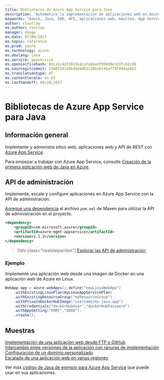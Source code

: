 ```yaml
---
title: Bibliotecas de Azure App Service para Java
description: "Automatice la implementación de aplicaciones web en Azure App Service mediante las API de administración de Azure."
keywords: "Azure, Java, SDK, API, aplicaciones web, móviles, App Service"
author: rloutlaw
ms.author: routlaw
manager: douge
ms.date: 07/09/2017
ms.topic: reference
ms.prod: azure
ms.technology: azure
ms.devlang: java
ms.service: appservice
ms.openlocfilehash: 03ca1c4d73015b4ca7abbadf95609e32dfc82c66
ms.sourcegitcommit: 1500f341a96d9da461c288abf4baf79f494ae662
ms.translationtype: HT
ms.contentlocale: es-ES
ms.lasthandoff: 08/28/2017
---
```

# <a name="azure-app-service-libraries-for-java"></a>Bibliotecas de Azure App Service para Java

## <a name="overview"></a>Información general

Implemente y administre sitios web, aplicaciones web y API de REST con [Azure App Service](/azure/app-service).

Para empezar a trabajar con Azure App Service, consulte [Creación de la primera aplicación web de Java en Azure](/azure/app-service-web/app-service-web-get-started-java).

## <a name="management-api"></a>API de administración

Implemente, escale y configure aplicaciones en Azure App Service con la API de administración.

[Agregue una dependencia](https://maven.apache.org/guides/getting-started/index.html#How_do_I_use_external_dependencies) al archivo `pom.xml` de Maven para utilizar la API de administración en el proyecto.

```XML
<dependency>
    <groupId>com.microsoft.azure</groupId>
    <artifactId>azure-mgmt-appservice</artifactId>
    <version>1.1.2</version>
</dependency>
```   

> [!div class="nextstepaction"]
> [Explorar las API de administración](/java/api/overview/azure)

### <a name="example"></a>Ejemplo

Implemente una aplicación web desde una imagen de Docker en una aplicación web de Azure en Linux.

```java
WebApp app = azure.webApps().define("newLinuxWebApp")
    .withExistingLinuxPlan(myLinuxAppServicePlan)
    .withExistingResourceGroup("myResourceGroup")
    .withPrivateDockerHubImage("username/my-java-app")
    .withCredentials("dockerHubUser","dockerHubPassword")
    .withAppSetting("PORT","8080").
    .create();
```

## <a name="samples"></a>Muestras

[Implementación de una aplicación web desde FTP o GitHub][1]  
[Intercambio entre versiones de la aplicación con ranuras de implementación][2]  
[Configuración de un dominio personalizado][3]   
[Escalado de una aplicación web en varias regiones][4]   

Ver más [código de Java de ejemplo para Azure App Service](https://azure.microsoft.com/resources/samples/?platform=java&term=appservice) que puede usar en sus aplicaciones.

[1]: ../docs-ref-conceptual/java-sdk-configure-webapp-sources.md
[2]: https://azure.microsoft.com/resources/samples/app-service-java-manage-staging-and-production-slots-for-web-apps/
[3]: https://azure.microsoft.com/resources/samples/app-service-java-manage-web-apps-with-custom-domains/
[4]: https://azure.microsoft.com/resources/samples/app-service-java-scale-web-apps-on-linux/
